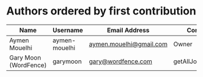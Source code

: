 # Authors ordered by first contribution

| Name                   | Username                   | Email Address                  | Contribution                                          |
|------------------------|----------------------------|--------------------------------|-------------------------------------------------------|
| Aymen Mouelhi          | aymen-mouelhi              | aymen.mouelhi@gmail.com        | Owner                                                 |
| Gary Moon (WordFence)  | garymoon                   | gary@wordfence.com             | getAllJobCandidates()                                 |

